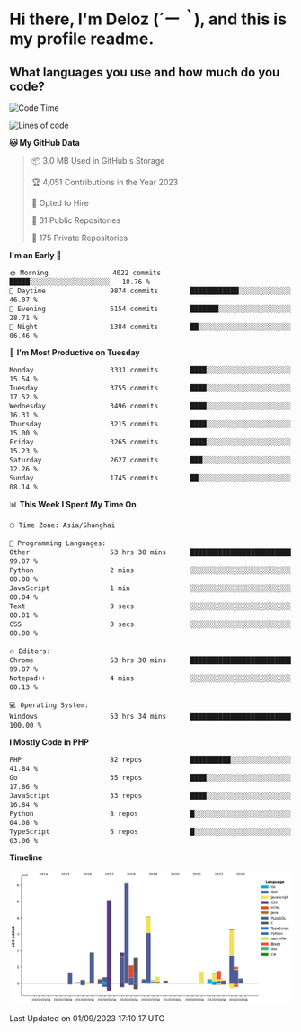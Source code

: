 # **Hi there, I'm Deloz (*´ー｀*), and this is my profile readme.**

## **What languages you use and how much do you code?**

<!--START_SECTION:waka-->
![Code Time](http://img.shields.io/badge/Code%20Time-2%2C283%20hrs%2034%20mins-blue)

![Lines of code](https://img.shields.io/badge/From%20Hello%20World%20I%27ve%20Written-31.5%20million%20lines%20of%20code-blue)

**🐱 My GitHub Data** 

> 📦 3.0 MB Used in GitHub's Storage 
 > 
> 🏆 4,051 Contributions in the Year 2023
 > 
> 💼 Opted to Hire
 > 
> 📜 31 Public Repositories 
 > 
> 🔑 175 Private Repositories 
 > 
**I'm an Early 🐤** 

```text
🌞 Morning                4022 commits        █████░░░░░░░░░░░░░░░░░░░░   18.76 % 
🌆 Daytime                9874 commits        ████████████░░░░░░░░░░░░░   46.07 % 
🌃 Evening                6154 commits        ███████░░░░░░░░░░░░░░░░░░   28.71 % 
🌙 Night                  1384 commits        ██░░░░░░░░░░░░░░░░░░░░░░░   06.46 % 
```
📅 **I'm Most Productive on Tuesday** 

```text
Monday                   3331 commits        ████░░░░░░░░░░░░░░░░░░░░░   15.54 % 
Tuesday                  3755 commits        ████░░░░░░░░░░░░░░░░░░░░░   17.52 % 
Wednesday                3496 commits        ████░░░░░░░░░░░░░░░░░░░░░   16.31 % 
Thursday                 3215 commits        ████░░░░░░░░░░░░░░░░░░░░░   15.00 % 
Friday                   3265 commits        ████░░░░░░░░░░░░░░░░░░░░░   15.23 % 
Saturday                 2627 commits        ███░░░░░░░░░░░░░░░░░░░░░░   12.26 % 
Sunday                   1745 commits        ██░░░░░░░░░░░░░░░░░░░░░░░   08.14 % 
```


📊 **This Week I Spent My Time On** 

```text
🕑︎ Time Zone: Asia/Shanghai

💬 Programming Languages: 
Other                    53 hrs 30 mins      █████████████████████████   99.87 % 
Python                   2 mins              ░░░░░░░░░░░░░░░░░░░░░░░░░   00.08 % 
JavaScript               1 min               ░░░░░░░░░░░░░░░░░░░░░░░░░   00.04 % 
Text                     0 secs              ░░░░░░░░░░░░░░░░░░░░░░░░░   00.01 % 
CSS                      0 secs              ░░░░░░░░░░░░░░░░░░░░░░░░░   00.00 % 

🔥 Editors: 
Chrome                   53 hrs 30 mins      █████████████████████████   99.87 % 
Notepad++                4 mins              ░░░░░░░░░░░░░░░░░░░░░░░░░   00.13 % 

💻 Operating System: 
Windows                  53 hrs 34 mins      █████████████████████████   100.00 % 
```

**I Mostly Code in PHP** 

```text
PHP                      82 repos            ██████████░░░░░░░░░░░░░░░   41.84 % 
Go                       35 repos            ████░░░░░░░░░░░░░░░░░░░░░   17.86 % 
JavaScript               33 repos            ████░░░░░░░░░░░░░░░░░░░░░   16.84 % 
Python                   8 repos             █░░░░░░░░░░░░░░░░░░░░░░░░   04.08 % 
TypeScript               6 repos             █░░░░░░░░░░░░░░░░░░░░░░░░   03.06 % 
```



**Timeline**

![Lines of Code chart](https://raw.githubusercontent.com/deloz/deloz/main/assets/bar_graph.png)


 Last Updated on 01/09/2023 17:10:17 UTC
<!--END_SECTION:waka-->
